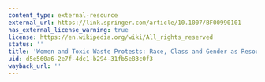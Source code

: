 ```yaml
---
content_type: external-resource
external_url: https://link.springer.com/article/10.1007/BF00990101
has_external_license_warning: true
license: https://en.wikipedia.org/wiki/All_rights_reserved
status: ''
title: 'Women and Toxic Waste Protests: Race, Class and Gender as Resources of Resistance'
uid: d5e560a6-2e7f-4dc1-b294-31fb5e83c0f3
wayback_url: ''
---
```

